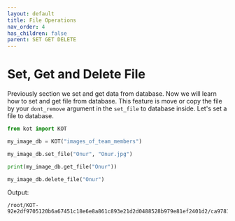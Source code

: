 ```yaml
---
layout: default
title: File Operations
nav_order: 4
has_children: false
parent: SET GET DELETE
---
```


# Set, Get and Delete File
Previously section we set and get data from database. Now we will learn how to set and get file from database. This feature is move or copy the file by your `dont_remove` argument in the `set_file` to database inside. Let's set a file to database.

```python
from kot import KOT

my_image_db = KOT("images_of_team_members")

my_image_db.set_file("Onur", "Onur.jpg")

print(my_image_db.get_file("Onur"))

my_image_db.delete_file("Onur")
```

Output:

```console
/root/KOT-92e2df9705120b6a67451c18e6e8a861c893e21d2d0488528b979e81ef2401d2/ca978112ca1bbdcafac231b39a23dc4da786eff8147c4e72b9807785afee48bb_Onur.jpg
```


